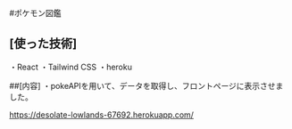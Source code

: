 #ポケモン図鑑

## [使った技術]
・React
・Tailwind CSS
・heroku

##[内容]
・pokeAPIを用いて、データを取得し、フロントページに表示させました。


https://desolate-lowlands-67692.herokuapp.com/
